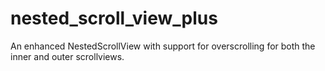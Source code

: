 # nested_scroll_view_plus

An enhanced NestedScrollView with support for overscrolling for both the inner and outer scrollviews.